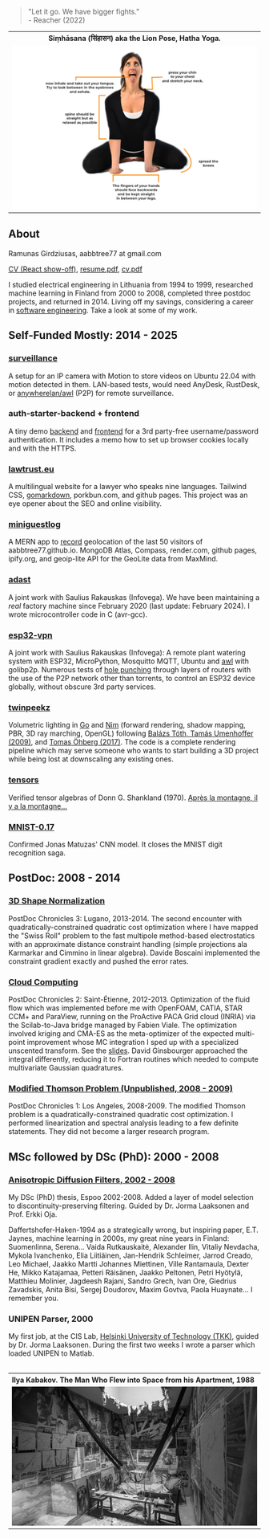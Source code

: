 > "Let it go. We have bigger fights."  
> \- Reacher (2022)

<table align="center">
    <tr>
    <th align="center">Siṃhāsana (सिंहासन) aka the Lion Pose, Hatha Yoga.</th>
    </tr>
    <tr>
    <td>
    <img src="./imgs/lion-pose-img-3-1-1024x683.jpg"  alt="Siṃhāsana (सिंहासन) aka the Lion Pose, Hatha Yoga." width="100%" >
    </td>
    </tr>
</table>

## About

Ramunas Girdziusas, aabbtree77 at gmail.com

[CV (React show-off)](https://aabbtree77.github.io/cv/), [resume.pdf](https://aabbtree77.github.io/pdfs/RamunasGirdziusasResume.pdf), [cv.pdf](https://aabbtree77.github.io/pdfs/RamunasGirdziusasCV.pdf)

I studied electrical engineering in Lithuania from 1994 to 1999, researched machine learning in Finland from 2000 to 2008, completed three postdoc projects, and returned in 2014. Living off my savings, considering a career in [software engineering](https://1x.engineer/). Take a look at some of my work.

## Self-Funded Mostly: 2014 - 2025

### [surveillance](https://github.com/aabbtree77/surveillance)

A setup for an IP camera with Motion to store videos on Ubuntu 22.04 with motion detected in them. LAN-based tests, would need AnyDesk, RustDesk, or [anywherelan/awl](https://github.com/anywherelan/awl) (P2P) for remote surveillance.

### auth-starter-backend + frontend

A tiny demo [backend](https://github.com/aabbtree77/auth-starter-backend) and [frontend](https://github.com/aabbtree77/auth-starter-frontend) for a 3rd party-free username/password authentication. It includes a memo how to set up browser cookies locally and with the HTTPS.

### [lawtrust.eu](https://lawtrust.eu/)

A multilingual website for a lawyer who speaks nine languages. Tailwind CSS, [gomarkdown](https://github.com/gomarkdown/markdown), porkbun.com, and github pages. This project was an eye opener about the SEO and online visibility.

### [miniguestlog](https://github.com/aabbtree77/miniguestlog)

A MERN app to [record](https://aabbtree77.github.io/miniguestlog/loadGuestsSpinner.html) geolocation of the last 50 visitors of aabbtree77.github.io. MongoDB Atlas, Compass, render.com, github pages, ipify.org, and geoip-lite API for the GeoLite data from MaxMind.

### [adast](https://github.com/aabbtree77/adast)

A joint work with Saulius Rakauskas (Infovega). We have been maintaining a *real* factory machine since February 2020 (last update: February 2024). I wrote microcontroller code in C (avr-gcc).

### [esp32-vpn](https://github.com/aabbtree77/esp32-vpn)

A joint work with Saulius Rakauskas (Infovega): A remote plant watering system with ESP32, MicroPython, Mosquitto MQTT, Ubuntu and [awl](https://github.com/anywherelan/awl) with golibp2p. Numerous tests of [hole punching](<https://en.wikipedia.org/wiki/Hole_punching_(networking)>) through layers of routers with the use of the P2P network other than torrents, to control an ESP32 device globally, without obscure 3rd party services.

### [twinpeekz](https://github.com/aabbtree77/twinpeekz)

Volumetric lighting in [Go](https://github.com/aabbtree77/twinpeekz) and [Nim](https://github.com/aabbtree77/twinpeekz2) (forward rendering, shadow mapping, PBR, 3D ray marching, OpenGL) following [Balázs Tóth, Tamás Umenhoffer (2009)](https://diglib.eg.org/handle/10.2312/egs.20091048.057-060), and [Tomas Öhberg (2017)](https://gitlab.com/tomasoh/100_procent_more_volume). The code is a complete rendering pipeline which may serve someone who wants to start building a 3D project while being lost at downscaling any existing ones.

### [tensors](https://aabbtree77.github.io/tensors/)

Verified tensor algebras of Donn G. Shankland (1970). [Après la montagne, il y a la montagne...](https://www.youtube.com/watch?v=18rZv8qWZqA)

### [MNIST-0.17](https://github.com/aabbtree77/MNIST-0.17)

Confirmed Jonas Matuzas' CNN model. It closes the MNIST digit recognition saga. 

## PostDoc: 2008 - 2014

### [3D Shape Normalization](https://diglib.eg.org/handle/10.2312/3dor.20141044.009-015)

PostDoc Chronicles 3: Lugano, 2013-2014. The second encounter with quadratically-constrained quadratic cost optimization where I have mapped the "Swiss Roll" problem to the fast multipole method-based electrostatics with an approximate distance
constraint handling (simple projections ala Karmarkar and Cimmino in linear algebra). Davide Boscaini implemented the constraint gradient exactly and pushed the error rates.

### [Cloud Computing](https://hal.archives-ouvertes.fr/hal-00723427)

PostDoc Chronicles 2: Saint-Étienne, 2012-2013. Optimization of the fluid flow which was implemented before me with OpenFOAM, CATIA, STAR CCM+ and ParaView, running on the ProActive PACA Grid cloud (INRIA) via the Scilab-to-Java bridge managed by Fabien Viale. The optimization involved kriging and CMA-ES as the meta-optimizer of the expected multi-point improvement whose MC integration I sped up with a specialized unscented transform. See the [slides](https://github.com/aabbtree77/aabbtree77.github.io/blob/main/pdfs/optimization2012.pdf). David Ginsbourger approached the integral differently, reducing it to Fortran routines which needed to compute multivariate Gaussian quadratures. 

### [Modified Thomson Problem (Unpublished, 2008 - 2009)](https://github.com/aabbtree77/aabbtree77.github.io/blob/main/pdfs/ucla2009.pdf)

PostDoc Chronicles 1: Los Angeles, 2008-2009. The modified Thomson problem is a quadratically-constrained quadratic cost optimization. I performed linearization and spectral analysis leading to a few definite statements. They did not become a larger research program.

## MSc followed by DSc (PhD): 2000 - 2008

### [Anisotropic Diffusion Filters, 2002 - 2008](https://aaltodoc.aalto.fi/handle/123456789/2999)

My DSc (PhD) thesis, Espoo 2002-2008. Added a layer of model selection to discontinuity-preserving filtering. Guided by Dr. Jorma Laaksonen and Prof. Erkki Oja.

Daffertshofer-Haken-1994 as a strategically wrong, but inspiring paper, E.T. Jaynes, machine learning in 2000s, my great nine years in Finland: Suomenlinna, Serena... Vaida Rutkauskaitė, Alexander Ilin, Vitaliy Nevdacha, Mykola Ivanchenko, Elia Liitiäinen, Jan-Hendrik Schleimer, Jarrod Creado, Leo Michael, Jaakko Martti Johannes Miettinen, Ville Rantamaula, Dexter He, Mikko Katajamaa, Petteri Räisänen, Jaakko Peltonen, Petri Hyötylä, Matthieu Molinier, Jagdeesh Rajani, Sandro Grech, Ivan Ore, Giedrius Zavadskis, Anita Bisi, Sergej Doudorov, Maxim Govtva, Paola Huaynate... I remember you.

### UNIPEN Parser, 2000

My first job, at the CIS Lab, [Helsinki University of Technology (TKK)](https://en.wikipedia.org/wiki/Helsinki_University_of_Technology), guided by Dr. Jorma Laaksonen. During the first two weeks I wrote a parser which loaded UNIPEN to Matlab.

<br>

<table align="center" width="100%" style="margin: 0px;">
    <tr>
    <th align="left">Ilya Kabakov. The Man Who Flew into Space from his Apartment, 1988</th>
    </tr>
    <tr>
    <td>
    <img src="imgs/IljaKabakov1986.jpg"  alt="Modern art, USSR" width="100%" >
    </td>
    </tr>
</table>

<br>
